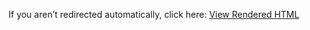 <!-- Auto-redirect to the rendered HTML (GitHub Pages site) -->
<meta http-equiv="refresh" content="0; URL='https://ziyezhong.github.io/PathTracer-1/'" />

<!-- Fallback message (in case redirect fails) -->
If you aren’t redirected automatically, click here:
[View Rendered HTML](https://ziyezhong.github.io/PathTracer-1/)
